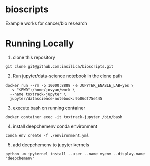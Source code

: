 # bioscripts
Example works for cancer/bio research

# Running Locally
1. clone this repository
``` 
git clone git@github.com:insilica/bioscripts.git
```

2. Run jupyter/data-science notebook in the clone path
```
docker run --rm -p 10000:8888 -e JUPYTER_ENABLE_LAB=yes \
  -v "$PWD":/home/jovyan/work \
  --name toxtrack-jupyter \ 
  jupyter/datascience-notebook:9b06df75e445
```

3. execute bash on running container
```
docker container exec -it toxtrack-jupyter /bin/bash
```

4. install deepchemenv conda environment
```
conda env create -f ./environment.yml
```

5. add deepchemenv to jupyter kernels
```
python -m ipykernel install --user --name myenv --display-name "deepchemenv"
```
